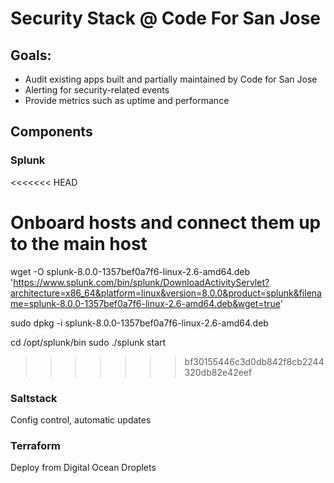 

# Security Stack @ Code For San Jose

## Goals:
 - Audit existing apps built and partially maintained by Code for San Jose
 - Alerting for security-related events 
 - Provide metrics such as uptime and performance 


## Components
### Splunk
<<<<<<< HEAD

Onboard hosts and connect them up to the main host
=======
wget -O splunk-8.0.0-1357bef0a7f6-linux-2.6-amd64.deb 'https://www.splunk.com/bin/splunk/DownloadActivityServlet?architecture=x86_64&platform=linux&version=8.0.0&product=splunk&filename=splunk-8.0.0-1357bef0a7f6-linux-2.6-amd64.deb&wget=true'

sudo dpkg -i splunk-8.0.0-1357bef0a7f6-linux-2.6-amd64.deb

cd /opt/splunk/bin 
 sudo ./splunk start

>>>>>>> bf30155446c3d0db842f8cb2244320db82e42eef

### Saltstack

Config control, automatic updates 

### Terraform

Deploy from Digital Ocean Droplets


